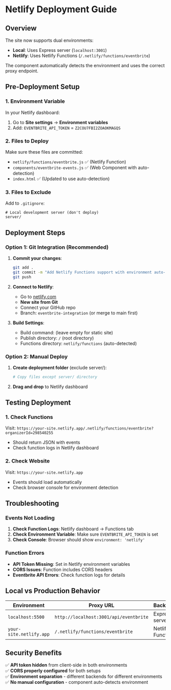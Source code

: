 # Netlify Deployment Guide

## Overview
The site now supports dual environments:
- **Local**: Uses Express server (`localhost:3001`)  
- **Netlify**: Uses Netlify Functions (`/.netlify/functions/eventbrite`)

The component automatically detects the environment and uses the correct proxy endpoint.

## Pre-Deployment Setup

### 1. Environment Variable
In your Netlify dashboard:
1. Go to **Site settings** → **Environment variables**
2. Add: `EVENTBRITE_API_TOKEN` = `Z2COU7FBI2ZOAOKMAGQS`

### 2. Files to Deploy
Make sure these files are committed:
- `netlify/functions/eventbrite.js` ✅ (Netlify Function)
- `components/eventbrite-events.js` ✅ (Web Component with auto-detection)
- `index.html` ✅ (Updated to use auto-detection)

### 3. Files to Exclude
Add to `.gitignore`:
```
# Local development server (don't deploy)
server/
```

## Deployment Steps

### Option 1: Git Integration (Recommended)
1. **Commit your changes**:
   ```bash
   git add .
   git commit -m "Add Netlify Functions support with environment auto-detection"
   git push
   ```

2. **Connect to Netlify**:
   - Go to [netlify.com](https://netlify.com)
   - **New site from Git**
   - Connect your GitHub repo
   - Branch: `eventbrite-integration` (or merge to main first)

3. **Build Settings**:
   - Build command: (leave empty for static site)
   - Publish directory: `/` (root directory)
   - Functions directory: `netlify/functions` (auto-detected)

### Option 2: Manual Deploy
1. **Create deployment folder** (exclude server/):
   ```bash
   # Copy files except server/ directory
   ```
2. **Drag and drop** to Netlify dashboard

## Testing Deployment

### 1. Check Functions
Visit: `https://your-site.netlify.app/.netlify/functions/eventbrite?organizerId=298540255`
- Should return JSON with events
- Check function logs in Netlify dashboard

### 2. Check Website
Visit: `https://your-site.netlify.app`
- Events should load automatically
- Check browser console for environment detection

## Troubleshooting

### Events Not Loading
1. **Check Function Logs**: Netlify dashboard → Functions tab
2. **Check Environment Variable**: Make sure `EVENTBRITE_API_TOKEN` is set
3. **Check Console**: Browser should show `environment: 'netlify'`

### Function Errors
- **API Token Missing**: Set in Netlify environment variables
- **CORS Issues**: Function includes CORS headers
- **Eventbrite API Errors**: Check function logs for details

## Local vs Production Behavior

| Environment | Proxy URL | Backend |
|------------|-----------|---------|
| `localhost:5500` | `http://localhost:3001/api/eventbrite` | Express server |
| `your-site.netlify.app` | `/.netlify/functions/eventbrite` | Netlify Function |

## Security Benefits

✅ **API token hidden** from client-side in both environments  
✅ **CORS properly configured** for both setups  
✅ **Environment separation** - different backends for different environments  
✅ **No manual configuration** - component auto-detects environment